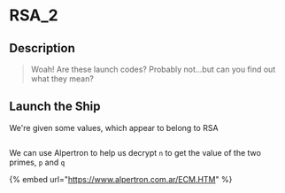# RSA\_2

## Description

> Woah! Are these launch codes? Probably not...but can you find out what they mean?

## Launch the Ship

We're given some values, which appear to belong to RSA

```
```

We can use Alpertron to help us decrypt `n` to get the value of the two primes, `p` and `q`

{% embed url="https://www.alpertron.com.ar/ECM.HTM" %}
